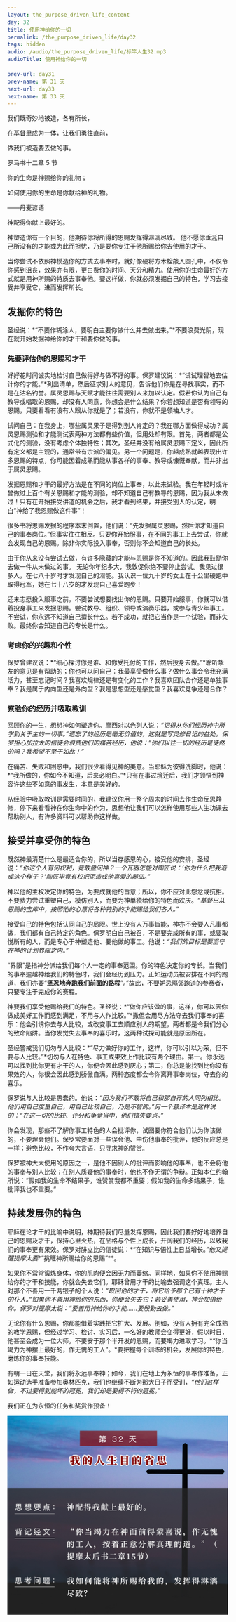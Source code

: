 ```yaml
---
layout: the_purpose_driven_life_content
day: 32
title: 使用神给你的一切
permalink: /the_purpose_driven_life/day32
tags: hidden
audio: /audio/the_purpose_driven_life/标竿人生32.mp3
audioTitle: 使用神给你的一切

prev-url: day31
prev-name: 第 31 天
next-url: day33
next-name: 第 33 天
---
```


<div class="center script poem">
<p>我们既奇妙地被造，各有所长，</p>
<p>在基督里成为一体，让我们勇往直前，</p>
<p>做我们被造要去做的事。</p>
<p class="sp-verse">罗马书十二章 5 节</p>
</div>
<div class="center poem">
<p>你的生命是神赐给你的礼物；</p>
<p>如何使用你的生命是你献给神的礼物。</p>
<p class="sp-verse">——丹麦谚语</p>
</div>
<p class="first">神配得你献上最好的。</p>

神塑造你有一个目的，他期待你将所得的恩赐发挥得淋漓尽致。
他不愿你垂涎自己所没有的才能或为此而担忧，乃是要你专注于他所赐给你去使用的才干。

当你尝试不依照神模造你的方式去事奉时，就好像硬将方木栓敲入圆孔中，不仅令你感到沮丧，效果亦有限，更白费你的时间、天分和精力。使用你的生命最好的方式就是用神所赐的特质去事奉他。要这样做，你就必须发掘自己的特色，学习去接受并享受它，进而发挥所长。

## 发掘你的特色

圣经说：*“不要作糊涂人，要明白主要你做什么并去做出来。”*不要浪费光阴，现在就开始发掘神给你的才干和要你做的事。

### 先要评估你的恩赐和才干

好好花时间诚实地检讨自己做得好与做不好的事。保罗建议说：*“试试理智地去估计你的才能。”*列出清单，然后征求别人的意见，告诉他们你是在寻找事实，而不是在沽名钓誉。属灵恩赐与天赋才能往往需要别人来加以认定。假若你认为自己有教导或唱取的恩赐，却没有人同意，你想会是什么结果？你若想知道是否有领导的恩赐，只要看看有没有人跟从你就是了；若没有，你就不是领袖人才。

试问自己：在我身上，哪些属灵果子是得到别人肯定的？我在哪方面做得成功？属灵恩赐测验和才能测试表两种方法都有些价值，但用处却有限。首先，两者都是公式化的测验，没有考虑个体独特性；其次，圣经并没有给属灵恩赐下定义，因此所有定义都是主观的，通常带有宗派的偏见。另一个问题是，你越成熟就越表现出许多恩赐的特点，你可能因着成熟而能从事各样的事奉、教导或慷慨奉献，而并非出于属灵恩赐。

发掘恩赐和才干的最好方法是在不同的岗位上事奉，以此来试验。我在年轻时或许曾做过上百个有关恩赐和才能的测验，却不知道自己有教导的恩赐，因为我从未做过！只有在开始接受讲道的机会之后，我才看到结果，并接受别人的认定，明白“神给了我恩赐做这件事”！

很多书将恩赐发掘的程序本末倒置，他们说：“先发掘属灵恩赐，然后你才知道自己的事奉岗位。”但事实往往相反。只要你开始服事，在不同的事工上去尝试，你就会发现自己的恩赐。除非你实际投入事奉，否则你不会知道自己的长处。

由于你从来没有尝试去做，有许多隐藏的才能与恩赐是你不知道的。因此我鼓励你去做一件从未做过的事。 无论你年纪多大，我敦促你绝不要停止尝试。我见过很多人，在七八十岁时才发现自己的潜能。我认识一位九十岁的女士在十公里硬跑中取得冠军，她在七十八岁的才发现自己喜爱跑步！

还未志愿投入服事之前，不要尝试想要找出你的恩赐。只要开始服事，你就可以借着投身事工来发掘恩赐。尝试教导、组织、领导或演奏乐器，或参与青少年事工。不尝试，你永远不知道自己擅长什么。若不成功，就把它当作是一个试验，而非失败。最终你会知道自己的专长是什么。

### 考虑你的兴趣和个性

保罗曾建议说：*“细心探讨你是谁、和你受托付的工作，然后投身去做。”*聆听挚友的意见是有帮助的；你也可以问自己：我最享受做什么事？做什么事会令我充满活力，甚至忘记时间？我喜欢规律还是有变化的工作？我喜欢团队合作还是单独事奉？我是属于内向型还是外向型？我是思想型还是感觉型？我喜欢竞争还是合作？

### 察验你的经历并吸取教训

回顾你的一生，想想神如何塑造你。摩西对以色列人说：*“记得从你们经历神中所学到关于主的一切事。”*遗忘了的经历是毫无价值的，这就是写灵修日记的益处。保罗担心加拉太的信徒会浪费他们的痛苦经历，他说：*“你们以往一切的经历是徒然的吗？我希望不至于如此！”*

在痛苦、失败和困惑中，我们很少看得见神的美意。当耶稣为彼得洗脚时，他说：*“我所做的，你如今不知道，后来必明白。”*只有在事过境迁后，我们才领悟到神容许这些不如意的事发生，本意是美好的。

从经验中吸取教训是需要时间的，我建议你用一整个周末的时间去作生命反思静修，停下来看看神在你生命中的作为，思想他让我们可以怎样使用那些人生功课去帮助别人，有许多资料可以帮助你这样做。

## 接受并享受你的特色

既然神最清楚什么是最适合你的，所以当存感恩的心，接受他的安排，圣经说：*“你这个人有何权利，竟敢盘问神？一个瓦器怎能对陶匠说：‘你为什么把我造成这个样子？’陶匠毕竟有权把泥造成他喜爱的器皿。”*

神以他的主权决定你的特色，为要成就他的旨意；所以，你不应对此怨忿或抗拒。不要费力尝试重塑自己，模仿别人，而要为神单独给你的特色而欢庆。*“基督已从恩赐的宝库中，按照他的心意将各种特别的才能赐给我们各人。”*

接受自己的特色包括认同自己的局限。世上没有人万事皆能，神亦不会要人凡事都做，我们都有自己特定的角色。保罗明白自己被召，不是要完成所有的事，或要取悦所有的人，而是专心于神塑造他、要他做的事工。他说：*“我们的目标是要坚守在神的计划界限之内。”*

“界限”是指神分派给我们每个人一定的事奉范围。你的特色决定你的专长。当我们的事奉逾越神给我们的特色时，我们会经历到压力。正如运动员被安排在不同的跑道，我们亦要“**坚忍地奔跑我们前面的路程**”。”故此，不要妒忌隔邻跑道的参赛者，只要专注于完成你的赛程。

神要我们享受他赐给我们的特色。圣经说：*“做你应该做的事，这样，你可以因你做成美好工作而感到满足，不用与人作比较。”*撒但会用尽方法夺去我们事奉的喜乐：他会引诱你去与人比较，或改变事工去顺应别人的期望，两者都是令我们分心的致命陷阱。当你发觉失去事奉的喜乐时，这两种试探可能就是原因所在。

圣经警戒我们切勿与人比较：*“尽力做好你的工作，这样，你可以引以为荣，但不要与人比较。”*切勿与人在特色、事工或果效上作比较有两个理由。第一。你永远可以找到比你更有才干的人，你便会因此感到灰心；第二，你总是能找到比你没有果效的人，你很会因此感到骄傲自满。两种态度都会令你离开事奉岗位，夺去你的喜乐。

保罗说与人比较是愚蠢的。他说：*“因为我们不敢将自己和那自荐的人同列相比。他们用自己度量自己，用自已比较自己，乃是不智的。”*另一个意译本是这样说的：*“在这一切的比较、评分和争竞当中，他们错失要点。”*

你会发现，那些不了解你事工特色的人会批评你，试图要你符合他们认为你该做的，不要理会他们。保罗常要面对一些误会他、中伤他事奉的批评，他的反应总是一样：避免比较，不作夸大言语，只寻求神的赞赏。

保罗被神大大使用的原因之一，是他不因别人的批评而影响他的事奉，也不会将他的事奉与别人比较；在别人质疑他的事奉时，他也不作无谓的争辩。正如本仁约翰所说：“假如我的生命不结果子，谁赞赏我都不重要；假如我的生命多结果子，谁批评我也不重要。”

## 持续发展你的特色

耶稣在论才干的比喻中说明，神期待我们尽量发挥恩赐，因此我们要好好地培养自己的恩赐及才干，保持心里火热，在品格与个性上成长，开阔我们的经历，以致我们的事奉更有果效。保罗对腓立比的信徒说：*“在知识与悟性上日益增长。”*他又提醒提摩太要**“挑旺神所赐给你的恩赐”**。

如果你不常常锻炼身体，你的肌肉便会因无力而萎缩。同样地，如果你不使用神赐给你的才干和技能，你就会失去它们。耶稣曾用才干的比喻去强调这个真理。主人对那个不善用一千两银子的个人说：*“取回他的才干，将它给予那个已有十种才干的仆人。”*如果你不善用神给你的东西，你便会失去它；若妥善使用，神会加倍给你。保罗对提摩太说：*“要善用神给你的才能……要殷勤去做。”*

无论你有什么恩赐，你都能借着实践把它扩大、发展。例如，没有人拥有完全成熟的教学恩赐，但经过学习、检讨、实习后，一名好的教师会变得更好，假以时日，他甚至会成为一位大师。不要安于那个半开发的恩赐，而要竭力进取学习。*“你当竭力为神摆上最好的，作无愧的工人”。*要把握每个训练的机会，发展你的特色，磨炼你的事奉技能。

有朝一日在天堂，我们将永远事奉神；如今，我们在地上为永恒的事奉作准备，正如运动选手准备参加奥林匹克，我们也继续不断为那大日子而受训，*“他们这样做，不过要得到能坏的冠冕，我们却是要得不朽的冠冕。”*

我们正在为永恒的任务和奖赏作预备！

<div class="article-img-wrapper">
  <img src="/image/the_purpose_driven_life/day32_card.jpg">
</div>
